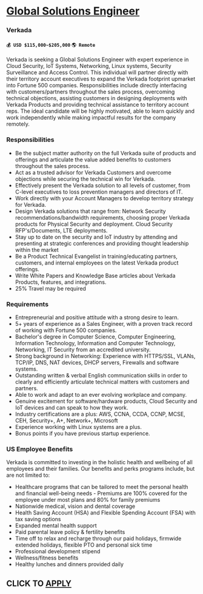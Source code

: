 # [Global Solutions Engineer](https://www.remotewlb.com/apply/global-solutions-engineer)  
### Verkada  
#### `💰 USD $115,000~$205,000` `🌎 Remote`  

Verkada is seeking a Global Solutions Engineer with expert experience in Cloud Security, IoT Systems, Networking, Linux systems, Security Surveillance and Access Control. This individual will partner directly with their territory account executives to expand the Verkada footprint upmarket into Fortune 500 companies. Responsibilities include directly interfacing with customers/partners throughout the sales process, overcoming technical objections, assisting customers in designing deployments with Verkada Products and providing technical assistance to territory account reps. The ideal candidate will be highly motivated, able to learn quickly and work independently while making impactful results for the company remotely.

### Responsibilities

  * Be the subject matter authority on the full Verkada suite of products and offerings and articulate the value added benefits to customers throughout the sales process.
  * Act as a trusted advisor for Verkada Customers and overcome objections while securing the technical win for Verkada.
  * Effectively present the Verkada solution to all levels of customer, from C-level executives to loss prevention managers and directors of IT.
  * Work directly with your Account Managers to develop territory strategy for Verkada.
  * Design Verkada solutions that range from: Network Security recommendations/bandwidth requirements, choosing proper Verkada products for Physical Security and deployment. Cloud Security RFP's/Documents, LTE deployments.
  * Stay up to date on the security and IoT industry by attending and presenting at strategic conferences and providing thought leadership within the market
  * Be a Product Technical Evangelist in training/educating partners, customers, and internal employees on the latest Verkada product offerings.
  * Write White Papers and Knowledge Base articles about Verkada Products, features, and integrations.
  * 25% Travel may be required

### Requirements

  * Entrepreneurial and positive attitude with a strong desire to learn.
  * 5+ years of experience as a Sales Engineer, with a proven track record of working with Fortune 500 companies.
  * Bachelor's degree in Computer Science, Computer Engineering, Information Technology, Information and Computer Technology, Networking, IT Security from an accredited university.
  * Strong background in Networking: Experience with HTTPS/SSL, VLANs, TCP/IP, DNS, NAT devices, DHCP servers, Firewalls and software systems.
  * Outstanding written & verbal English communication skills in order to clearly and efficiently articulate technical matters with customers and partners.
  * Able to work and adapt to an ever evolving workplace and company.
  * Genuine excitement for software/hardware products, Cloud Security and IoT devices and can speak to how they work.
  * Industry certifications are a plus: AWS, CCNA, CCDA, CCNP, MCSE, CEH, Security+, A+, Network+, Microsoft
  * Experience working with Linux systems are a plus.
  * Bonus points if you have previous startup experience.

### **US Employee Benefits**

Verkada is committed to investing in the holistic health and wellbeing of all employees and their families. Our benefits and perks programs include, but are not limited to:

  * Healthcare programs that can be tailored to meet the personal health and financial well-being needs - Premiums are 100% covered for the employee under most plans and 80% for family premiums
  * Nationwide medical, vision and dental coverage
  * Health Saving Account (HSA) and Flexible Spending Account (FSA) with tax saving options
  * Expanded mental health support
  * Paid parental leave policy & fertility benefits
  * Time off to relax and recharge through our paid holidays, firmwide extended holidays, flexible PTO and personal sick time
  * Professional development stipend
  * Wellness/fitness benefits
  * Healthy lunches and dinners provided daily

  
## CLICK TO [APPLY](https://www.remotewlb.com/apply/global-solutions-engineer)


